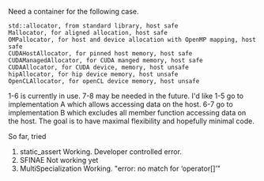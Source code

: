 Need a container for the following case.

    std::allocator, from standard library, host safe
    Mallocator, for aligned allocation, host safe
    OMPallocator, for host and device allocation with OpenMP mapping, host safe
    CUDAHostAllocator, for pinned host memory, host safe
    CUDAManagedAllocator, for CUDA manged memory, host safe
    CUDAAllocator, for CUDA device, memory, host unsafe
    hipAllocator, for hip device memory, host unsafe
    OpenCLAllocator, for openCL device memory, host unsafe

1-6 is currently in use. 7-8 may be needed in the future.
I'd like 1-5 go to implementation A which allows accessing data on the host.
6-7 go to implementation B which excludes all member function accessing data on the host.
The goal is to have maximal flexibility and hopefully minimal code.

So far, tried
1. static_assert
Working. Developer controlled error.
2. SFINAE
Not working yet
3. MultiSpecialization
Working. "error: no match for ‘operator[]’"

